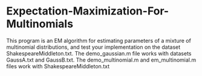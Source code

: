 # Expectation-Maximization-For-Multinomials
This program is an EM algorithm for estimating parameters of a mixture of multinomial distributions, and test your implementation on the dataset ShakespeareMiddleton.txt.
The demo_gaussian.m file works with datasets GaussA.txt and GaussB.txt.
The demo_multinomial.m and em_multinomial.m files work with ShakespeareMiddleton.txt
